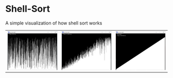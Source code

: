 # Shell-Sort
A simple visualization of how shell sort works
<p>
  <table>
    <tr>
      <td><img src="images/begin.png" width="300"></td>
      <td><img src="images/mid.png" width="300"></td>
      <td><img src="images/end.png" width="300"></td>
    </tr>
  </table>
</p>
